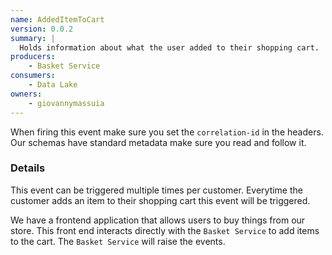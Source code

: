 ```yaml
---
name: AddedItemToCart
version: 0.0.2
summary: |
  Holds information about what the user added to their shopping cart.
producers:
    - Basket Service
consumers:
    - Data Lake
owners:
    - giovannymassuia
---
```


<Admonition>When firing this event make sure you set the `correlation-id` in the headers. Our
schemas have standard metadata make sure you read and follow it.</Admonition>

### Details

This event can be triggered multiple times per customer. Everytime the customer adds an item to
their shopping cart this event will be triggered.

We have a frontend application that allows users to buy things from our store. This front end
interacts directly with the `Basket Service` to add items to the cart. The `Basket Service` will
raise the events.

<NodeGraph title="Consumer / Producer Diagram" />

<EventExamples title="How to trigger event" />

<Schema />

<SchemaViewer renderRootTreeLines defaultExpandedDepth='0' maxHeight="500" />
